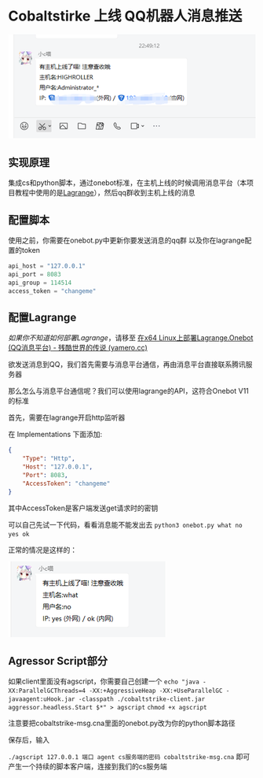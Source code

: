 # Cobaltstirke 上线 QQ机器人消息推送

![](res/1.png)

## 实现原理

集成cs和python脚本，通过onebot标准，在主机上线的时候调用消息平台（本项目教程中使用的是[Lagrange](https://github.com/LagrangeDev/Lagrange.Core)），然后qq群收到主机上线的消息

## 配置脚本

使用之前，你需要在onebot.py中更新你要发送消息的qq群
以及你在lagrange配置的token
```python
api_host = "127.0.0.1"
api_port = 8083
api_group = 114514
access_token = "changeme"
```

## 配置Lagrange

_如果你不知道如何部署Lagrange_，请移至 [在x64 Linux上部署Lagrange.Onebot (QQ消息平台) - 残酷世界的传说 (yamero.cc)](https://blog.yamero.cc/archives/1718259889489)

欲发送消息到QQ，我们首先需要与消息平台通信，再由消息平台直接联系腾讯服务器

那么怎么与消息平台通信呢？我们可以使用lagrange的API，这符合Onebot V11的标准

首先，需要在lagrange开启http监听器

在 Implementations 下面添加:
```json
{
    "Type": "Http",
    "Host": "127.0.0.1",
    "Port": 8083,
    "AccessToken": "changeme"
}
```

其中AccessToken是客户端发送get请求时的密钥

可以自己先试一下代码，看看消息能不能发出去
`python3 onebot.py what no yes ok`

正常的情况是这样的：

![](res/2.png)

## Agressor Script部分

如果client里面没有agscript，你需要自己创建一个
`echo "java -XX:ParallelGCThreads=4 -XX:+AggressiveHeap -XX:+UseParallelGC -javaagent:uHook.jar -classpath ./cobaltstrike-client.jar aggressor.headless.Start $*" > agscript`
`chmod +x agscript`

注意要把cobaltstrike-msg.cna里面的onebot.py改为你的python脚本路径

保存后，输入

`./agscript 127.0.0.1 端口 agent cs服务端的密码 cobaltstrike-msg.cna`
即可产生一个持续的脚本客户端，连接到我们的cs服务端